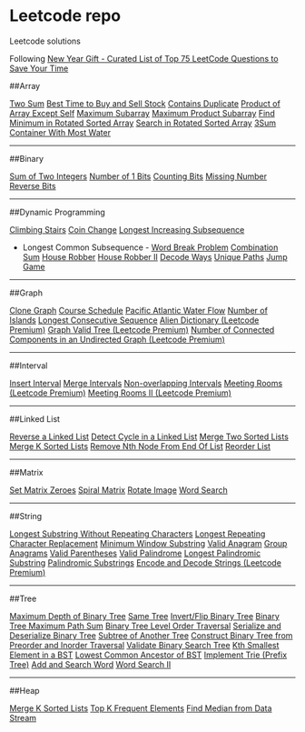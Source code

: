 # Leetcode repo
Leetcode solutions

Following [New Year Gift - Curated List of Top 75 LeetCode Questions to Save Your Time](https://www.teamblind.com/post/New-Year-Gift---Curated-List-of-Top-75-LeetCode-Questions-to-Save-Your-Time-OaM1orEU/)

##Array

[Two Sum](https://leetcode.com/problems/two-sum/)
[Best Time to Buy and Sell Stock](https://leetcode.com/problems/best-time-to-buy-and-sell-stock/)
[Contains Duplicate](https://leetcode.com/problems/contains-duplicate/)
[Product of Array Except Self](https://leetcode.com/problems/product-of-array-except-self/)
[Maximum Subarray](https://leetcode.com/problems/maximum-subarray/)
[Maximum Product Subarray](https://leetcode.com/problems/maximum-product-subarray/)
[Find Minimum in Rotated Sorted Array](https://leetcode.com/problems/find-minimum-in-rotated-sorted-array/)
[Search in Rotated Sorted Array](https://leetcode.com/problems/search-in-rotated-sorted-array/)
[3Sum](https://leetcode.com/problems/3sum/)
[Container With Most Water](https://leetcode.com/problems/container-with-most-water/)

---

##Binary

[Sum of Two Integers](https://leetcode.com/problems/sum-of-two-integers/)
[Number of 1 Bits](https://leetcode.com/problems/number-of-1-bits/)
[Counting Bits](https://leetcode.com/problems/counting-bits/)
[Missing Number](https://leetcode.com/problems/missing-number/)
[Reverse Bits](https://leetcode.com/problems/reverse-bits/)

---

##Dynamic Programming

[Climbing Stairs](https://leetcode.com/problems/climbing-stairs/)
[Coin Change](https://leetcode.com/problems/coin-change/)
[Longest Increasing Subsequence](https://leetcode.com/problems/longest-increasing-subsequence/)
- Longest Common Subsequence -
[Word Break Problem](https://leetcode.com/problems/word-break/)
[Combination Sum](https://leetcode.com/problems/combination-sum-iv/)
[House Robber](https://leetcode.com/problems/house-robber/)
[House Robber II](https://leetcode.com/problems/house-robber-ii/)
[Decode Ways](https://leetcode.com/problems/decode-ways/)
[Unique Paths](https://leetcode.com/problems/unique-paths/)
[Jump Game](https://leetcode.com/problems/jump-game/)

---

##Graph

[Clone Graph](https://leetcode.com/problems/clone-graph/)
[Course Schedule](https://leetcode.com/problems/course-schedule/)
[Pacific Atlantic Water Flow](https://leetcode.com/problems/pacific-atlantic-water-flow/)
[Number of Islands](https://leetcode.com/problems/number-of-islands/)
[Longest Consecutive Sequence](https://leetcode.com/problems/longest-consecutive-sequence/)
[Alien Dictionary (Leetcode Premium)](https://leetcode.com/problems/alien-dictionary/)
[Graph Valid Tree (Leetcode Premium)](https://leetcode.com/problems/graph-valid-tree/)
[Number of Connected Components in an Undirected Graph (Leetcode Premium)](https://leetcode.com/problems/number-of-connected-components-in-an-undirected-graph/)

---

##Interval

[Insert Interval](https://leetcode.com/problems/insert-interval/)
[Merge Intervals](https://leetcode.com/problems/merge-intervals/)
[Non-overlapping Intervals](https://leetcode.com/problems/non-overlapping-intervals/)
[Meeting Rooms (Leetcode Premium)](https://leetcode.com/problems/meeting-rooms/)
[Meeting Rooms II (Leetcode Premium)](https://leetcode.com/problems/meeting-rooms-ii/)

---

##Linked List

[Reverse a Linked List](https://leetcode.com/problems/reverse-linked-list/)
[Detect Cycle in a Linked List](https://leetcode.com/problems/linked-list-cycle/)
[Merge Two Sorted Lists](https://leetcode.com/problems/merge-two-sorted-lists/)
[Merge K Sorted Lists](https://leetcode.com/problems/merge-k-sorted-lists/)
[Remove Nth Node From End Of List](https://leetcode.com/problems/remove-nth-node-from-end-of-list/)
[Reorder List](https://leetcode.com/problems/reorder-list/)

---

##Matrix

[Set Matrix Zeroes](https://leetcode.com/problems/set-matrix-zeroes/)
[Spiral Matrix](https://leetcode.com/problems/spiral-matrix/)
[Rotate Image](https://leetcode.com/problems/rotate-image/)
[Word Search](https://leetcode.com/problems/word-search/)

---

##String

[Longest Substring Without Repeating Characters](https://leetcode.com/problems/longest-substring-without-repeating-characters/)
[Longest Repeating Character Replacement](https://leetcode.com/problems/longest-repeating-character-replacement/)
[Minimum Window Substring](https://leetcode.com/problems/minimum-window-substring/)
[Valid Anagram](https://leetcode.com/problems/valid-anagram/)
[Group Anagrams](https://leetcode.com/problems/group-anagrams/)
[Valid Parentheses](https://leetcode.com/problems/valid-parentheses/)
[Valid Palindrome](https://leetcode.com/problems/valid-palindrome/)
[Longest Palindromic Substring](https://leetcode.com/problems/longest-palindromic-substring/)
[Palindromic Substrings](https://leetcode.com/problems/palindromic-substrings/)
[Encode and Decode Strings (Leetcode Premium)](https://leetcode.com/problems/encode-and-decode-strings/)

---

##Tree

[Maximum Depth of Binary Tree](https://leetcode.com/problems/maximum-depth-of-binary-tree/)
[Same Tree](https://leetcode.com/problems/same-tree/)
[Invert/Flip Binary Tree](https://leetcode.com/problems/invert-binary-tree/)
[Binary Tree Maximum Path Sum](https://leetcode.com/problems/binary-tree-maximum-path-sum/)
[Binary Tree Level Order Traversal](https://leetcode.com/problems/binary-tree-level-order-traversal/)
[Serialize and Deserialize Binary Tree](https://leetcode.com/problems/serialize-and-deserialize-binary-tree/)
[Subtree of Another Tree](https://leetcode.com/problems/subtree-of-another-tree/)
[Construct Binary Tree from Preorder and Inorder Traversal](https://leetcode.com/problems/construct-binary-tree-from-preorder-and-inorder-traversal/)
[Validate Binary Search Tree](https://leetcode.com/problems/validate-binary-search-tree/)
[Kth Smallest Element in a BST](https://leetcode.com/problems/kth-smallest-element-in-a-bst/)
[Lowest Common Ancestor of BST](https://leetcode.com/problems/lowest-common-ancestor-of-a-binary-search-tree/)
[Implement Trie (Prefix Tree)](https://leetcode.com/problems/implement-trie-prefix-tree/)
[Add and Search Word](https://leetcode.com/problems/add-and-search-word-data-structure-design/)
[Word Search II](https://leetcode.com/problems/word-search-ii/)

---

##Heap

[Merge K Sorted Lists](https://leetcode.com/problems/merge-k-sorted-lists/)
[Top K Frequent Elements](https://leetcode.com/problems/top-k-frequent-elements/)
[Find Median from Data Stream](https://leetcode.com/problems/find-median-from-data-stream/)

